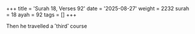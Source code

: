 +++
title = 'Surah 18, Verses 92'
date = '2025-08-27'
weight = 2232
surah = 18
ayah = 92
tags = []
+++

Then he travelled a ˹third˺ course